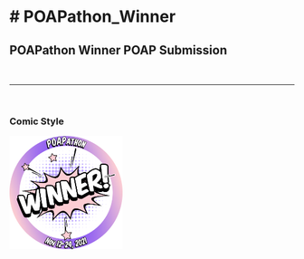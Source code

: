 <H1># POAPathon_Winner</H1>
<H2>POAPathon Winner POAP Submission</H2>
<BR><HR><BR>
<H3>Comic Style</H3>
  
<img height="200" src="https://github.com/Boots86/POAPathon_Winner/blob/main/POAP_Winner.png">
